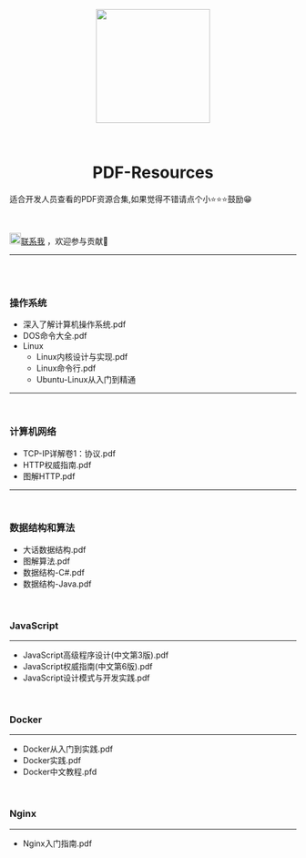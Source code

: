 <p align="center">
  <img src="https://gitee.com/my_netinlove/Picturebed/raw/master/images/pdf.png" width="200" />
</p>

​																		

<h1 align="center">
  PDF-Resources
</h1>



适合开发人员查看的PDF资源合集,如果觉得不错请点个小⭐⭐⭐鼓励😁

</br>

<img src="https://gitee.com/my_netinlove/Picturebed/raw/master/images/msg.png" width="20" /><a href="https://github.com/JontyMin/PDF-Resources/issues">联系我</a> ，欢迎参与贡献👏

---

</br>

</br>

### 操作系统

- 深入了解计算机操作系统.pdf
- DOS命令大全.pdf
- Linux
  - Linux内核设计与实现.pdf
  - Linux命令行.pdf
  - Ubuntu-Linux从入门到精通

---

</br>

### 计算机网络

- TCP-IP详解卷1：协议.pdf
- HTTP权威指南.pdf
- 图解HTTP.pdf

---

</br>

### 数据结构和算法

- 大话数据结构.pdf
- 图解算法.pdf
- 数据结构-C#.pdf
- 数据结构-Java.pdf

</br>

### JavaScript

---

- JavaScript高级程序设计(中文第3版).pdf
- JavaScript权威指南(中文第6版).pdf
- JavaScript设计模式与开发实践.pdf

</br>

### Docker

---

- Docker从入门到实践.pdf
- Docker实践.pdf
- Docker中文教程.pfd

</br>

### Nginx

---

- Nginx入门指南.pdf

